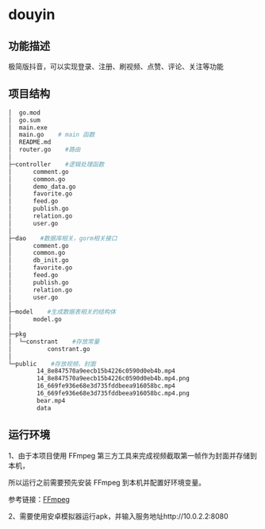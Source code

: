 
# douyin

## 功能描述

极简版抖音，可以实现登录、注册、刷视频、点赞、评论、关注等功能



## 项目结构

```sh
│  go.mod
│  go.sum
│  main.exe
│  main.go    # main 函数
│  README.md
│  router.go    #路由
│
├─controller    #逻辑处理函数
│      comment.go
│      common.go
│      demo_data.go
│      favorite.go
│      feed.go
│      publish.go
│      relation.go
│      user.go
│
├─dao    #数据库相关，gorm相关接口
│      comment.go
│      common.go
│      db_init.go
│      favorite.go
│      feed.go
│      publish.go
│      relation.go
│      user.go
│
├─model    #生成数据表相关的结构体
│      model.go
│
├─pkg    
│  └─constrant    #存放常量
│          constrant.go
│
└─public    #存放视频、封面
        14_8e847570a9eecb15b4226c0590d0eb4b.mp4
        14_8e847570a9eecb15b4226c0590d0eb4b.mp4.png
        16_669fe936e68e3d735fddbeea916058bc.mp4
        16_669fe936e68e3d735fddbeea916058bc.mp4.png
        bear.mp4
        data

```



## 运行环境

1、由于本项目使用 FFmpeg 第三方工具来完成视频截取第一帧作为封面并存储到本机，

所以运行之前需要预先安装 FFmpeg 到本机并配置好环境变量。

参考链接：[FFmpeg](http://ffmpeg.org/)

2、需要使用安卓模拟器运行apk，并输入服务地址http://10.0.2.2:8080
